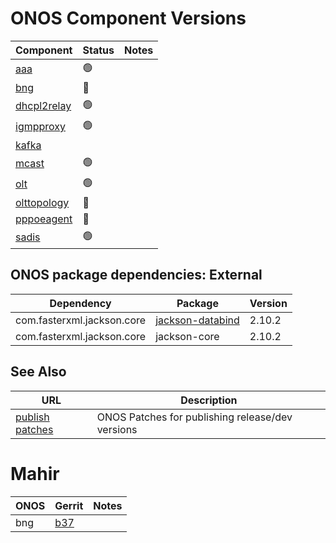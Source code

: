 ONOS Component Versions
=======================

| Component | Status | Notes |
| --------- | ------ | ----- |
| [aaa](aaa/README.md)                 | :green_circle: | |
| [bng](bng/README.md)                 | :hammer:       | |
| [dhcpl2relay](dhcpl2relay/README.md) | :green_circle: | |
| [igmpproxy](igmpproxy/README.md)     | :green_circle: | |
| [kafka](kafka-onos/README.md)        |                | |
| [mcast](mcast/README.md)             | :green_circle: | |
| [olt](olt/README.md)                 | :green_circle: | |
| [olttopology](olttopology/README.md) | :hammer:       | |
| [pppoeagent](pppoeagent/README.md)   | :hammer:       | |
| [sadis](sadis/README.md)             | :green_circle: | |
 
## ONOS package dependencies: External
   
| Dependency | Package | Version |
| ---------- | ------- | --------|
| com.fasterxml.jackson.core | [jackson-databind](https://gerrit.opncord.org/plugins/gitiles/sadis/+/refs/heads/master/app/pom.xml#90) | 2.10.2 |     
| com.fasterxml.jackson.core | jackson-core             | 2.10.2 |     

## See Also

| URL | Description |
| --- | ----------- |
| [publish patches](https://gerrit.opencord.org/q/owner:do-not-reply%2540opennetworking.org) | ONOS Patches for publishing release/dev versions |


Mahir
=====

| ONOS | Gerrit | Notes |
| ---- | ------ | ----- |
| bng  | [b37](https://gerrit.opencord.org/c/bng/+/34990/1/pom.xml#b37) | |